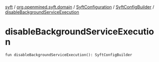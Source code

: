 [syft](../../../index.md) / [org.openmined.syft.domain](../../index.md) / [SyftConfiguration](../index.md) / [SyftConfigBuilder](index.md) / [disableBackgroundServiceExecution](./disable-background-service-execution.md)

# disableBackgroundServiceExecution

`fun disableBackgroundServiceExecution(): SyftConfigBuilder`